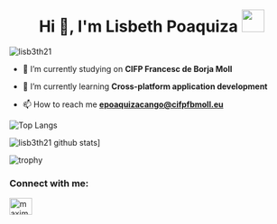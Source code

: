 <h1 align="center">Hi 👋, I'm Lisbeth Poaquiza <img height="40" src="https://emoji.gg/assets/emoji/5887-animalcrossdance.gif"></h1>

<p align="left"> <img src="https://komarev.com/ghpvc/?username=lisb3th21&label=Profile%20views&color=0e75b6&style=flat" alt="lisb3th21" /> </p>

- 🔭 I’m currently studying on **CIFP Francesc de Borja Moll**

- 🌱 I’m currently learning **Cross-platform application development**

- 📫 How to reach me **epoaquizacango@cifpfbmoll.eu**

![Top Langs](https://github-readme-stats.vercel.app/api/top-langs/?username=lisb3th21&title_color=FFA759&icon_color=FFD580&bg_color=1F2430&text_color=FFCC66&layout=compact)

![lisb3th21 github stats](https://github-readme-stats.vercel.app/api?username=lisb3th21&hide=["prs","issues"]&show_icons=true&title_color=FFA759&icon_color=FFD580&bg_color=1F2430&text_color=FFCC66&layout=compact)]

![trophy](https://github-profile-trophy.vercel.app/?username=lisb3th21&theme=onedark)

<h3 align="left">Connect with me:</h3>
<p align="left">
<a href="https://twitter.com/lxslis" target="blank"><img align="center" src="https://raw.githubusercontent.com/rahuldkjain/github-profile-readme-generator/master/src/images/icons/Social/twitter.svg" alt="maximofernandez" height="30" width="40" /></a>





